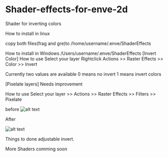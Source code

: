 # Shader-effects-for-enve-2d
Shader for inverting colors

How to install in linux

copy both files(frag and gre)to
/home/username/.enve/ShaderEffects
 
How to install in Windows
/Users/username/.enve/ShaderEffects
[Invert Color]
How to use
Select your layer Rightclick Actions >> Raster Effects >> Color >> Invert

Currently two values are available
0 means no invert
1 means invert colors

[Pixelate layers] Needs improvement

How to use
Select your layer >> Actions >> Raster Effects >> Filters >> Pixelate

before
![alt text](https://github.com/axiomgraph/Shader-effects-for-enve-2d/raw/main/sample/monkey-6268446_1280.jpg)

After

![alt text](https://github.com/axiomgraph/Shader-effects-for-enve-2d/raw/main/sample/Screenshot%20from%202021-07-19%2011-46-00.png)

Things to done
adjustable invert.

More Shaders comming soon
